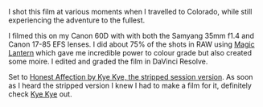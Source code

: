 I shot this film at various moments when I travelled to Colorado, while still experiencing the adventure to the fullest.

I filmed this on my Canon 60D with with both the Samyang 35mm f1.4 and Canon 17-85 EFS lenses. I did about 75% of the shots in RAW using [Magic Lantern](https://www.magiclantern.fm) which gave me incredible power to colour grade but also created some moire. I edited and graded the film in DaVinci Resolve.

Set to [Honest Affection by Kye Kye, the stripped session version](https://www.youtube.com/watch?v=tYuYpnEk-ik). As soon as I heard the stripped version I knew I had to make a film for it, definitely check [Kye Kye](http://kyekyemusic.com/) out.